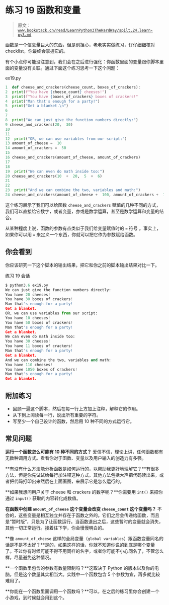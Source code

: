 # 练习 19 函数和变量

> 原文：[`www.bookstack.cn/read/LearnPython3TheHardWay/spilt.24.learn-py3.md`](https://www.bookstack.cn/read/LearnPython3TheHardWay/spilt.24.learn-py3.md)

函数是一个信息量巨大的东西，但是别担心，老老实实做练习，仔仔细细核对 checklist，你最终会掌握它的。

有个小点你可能没注意到，我们会在之后进行强化：你函数里面的变量跟你脚本里面的变量没有关联。通过下面这个练习思考一下这个问题：

ex19.py

```py
1  def cheese_and_crackers(cheese_count, boxes_of_crackers):
2  print(f"You have {cheese_count} cheeses!")
3  print(f"You have {boxes_of_crackers} boxes of crackers!"
4  print("Man that's enough for a party!")
5  print("Get a blanket.\n")
6
7
8  print("We can just give the function numbers directly:")
9 cheese_and_crackers(20,  30)
10
11
12  print("OR, we can use variables from our script:")
13 amount_of_cheese =  10
14 amount_of_crackers =  50
15
16 cheese_and_crackers(amount_of_cheese, amount_of_crackers)
17
18
19  print("We can even do math inside too:")
20 cheese_and_crackers(10  +  20,  5  +  6)
21
22
23  print("And we can combine the two, variables and math:")
24 cheese_and_crackers(amount_of_cheese +  100, amount_of_crackers +  1000)
```

这个练习展示了我们可以给函数 `cheese_and_crackers` 赋值的几种不同的方式，我们可以直接给它数字，或者变量，亦或是数学运算，甚至是数学运算和变量的结合。

从某种程度上说，函数的参数有点类似于我们给变量赋值时的 `=` 符号 。事实上，如果你可以用 `=` 来定义一个东西，你就可以把它作为参数赋给函数。

## 你会看到

你应该研究一下这个脚本的输出结果，把它和你之前的脚本输出结果对比一下。

练习 19 会话

```py
$ python3.6 ex19.py
We can just give the function numbers directly:
You have 20 cheeses!
You have 30 boxes of crackers!
Man that's enough for a party!
Get a blanket.
OR, we can use variables from our script:
You have 10 cheeses!
You have 50 boxes of crackers!
Man that's enough for a party!
Get a blanket.
We can even do math inside too:
You have 30 cheeses!
You have 11 boxes of crackers!
Man that's enough for a party!
Get a blanket.
And we can combine the two, variables and math:
You have 110 cheeses!
You have 1050 boxes of crackers!
Man that's enough for a party!
Get a blanket.
```

## 附加练习

*   回顾一遍这个脚本，然后在每一行上方加上注释，解释它的作用。
*   从下到上阅读每一行，说出所有重要的字符。
*   写至少一个自己设计的函数，然后用 10 种不同的方式运行它。

## 常见问题

**运行一个函数怎么可能有 10 种不同的方式？** 爱信不信，理论上讲，任何函数都有无数种调用方式。看看你对于函数、变量以及用户输入的创造力有多强。

**有没有什么方法能分析函数是如何运行的，以帮助我更好地理解它？**有很多方法，但是你先试试给每行加注释这种方式。其他方法包括大声把代码读出来，或者把代码打印出来然后在上面画图，来展示它是怎么运行的。

**如果我想问用户关于 cheese 和 crackers 的数字呢？**你需要用 `int()` 来把你通过 `input()` 获取的内容转化成数值。

**在函数中创建 `amount_of_cheese` 这个变量会改变 `cheese_count` 这个变量吗？** 不会的，这些变量是相互独立并存在于函数之外的。它们之后会传递给函数，而且是“暂时版”，只是为了让函数运行。当函数退出之后，这些暂时的变量就会消失，其他一切正常运行。接着往下学，你会慢慢明白的。

**像 `amount_of_cheese` 这样的全局变量（`global variables`）跟函数变量同名的话是不是不太好？**是的，如果这样的话，你就不知道你说的到底是哪个变量了。不过你有时候可能不得不用同样的名字，或者你可能不小心同名了，不管怎么样，尽量避免这种情况。

**一个函数里包含的参数有数量限制吗？**这取决于 Python 的版本以及你的电脑，但是这个数量其实相当大。实践中一个函数包含 5 个参数为宜，再多就比较难用了。

**你能在一个函数里面调用一个函数吗？**可以，在之后的练习里你会创建一个小游戏，到时候就会用到这个。